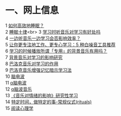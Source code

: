 一、网上信息
=====
1 [如何高效地睡眠？](http://www.zhihu.com/question/19551007)<br>
2 [睡眠十律](http://baike.baidu.com/link?url=uKJgaj8mu6u1CCFjhfPa2MZVId3wjgsdOY44HlA85-N128qYKs7FBhHUskUTFgLROO5A18FHwneR3T66Wd8Uu_)<br>
3 [学习时听音乐对学习有好处吗](http://zhidao.baidu.com/link?url=cFXC2bELKqdLMO4UPnAdZ8eez1YtRy9fhaTSV7MhzdvwinQn4wNDLWYSga7k_U2_2DZtsXisHCwVT2vQgwXysq)<br>
4 [一边听音乐一边学习会否影响效率？ ](http://www.zhihu.com/question/20276743)<br>
5 [让你更专注地工作、更专心学习：5 种白噪音工具推荐](http://sspai.com/27971/)<br>
6 [学习的时候播放所谓「专用」的背景音乐有用吗？ ](http://www.zhihu.com/question/20236766)<br>
7 [背景音乐对学习的影响研究 ](http://wenku.baidu.com/link?url=K9Lc1iIgI954wdXInGD9kXnbtWNZ25ONwSGRo3VmZ72h40xqlN_juF6gc_KQVLGnWH-Enc5wQdDVxmBPxMg0dUIVU8A40YnmveA4ipAyKlm)<br>
8 [巴洛克音乐对学习的作用](http://blog.sina.com.cn/s/blog_5cd4d9b90100ctyf.html)<br>
9 [巴洛克音乐增强记忆暗示学习法](http://www.jiyifa.com/qianneng/kaifa/78468.html)<br>
10 [脑电波](http://baike.baidu.com/link?url=6g3hO_UlrGDif5rKvGBAc_6j-n_55AV5lF1Dyw6b9B81OomdnULyxOTmVc6g8rfCmyvhbTNfcohU4cu6PsEu8HlNdDnuoqPuY8YBvzgCvu8fTiGYjzt5EVmCNMoSZxOh)<br>
11 [α脑电波](http://baike.baidu.com/view/2378442.htm)<br>
12 [α脑波音乐](http://baike.baidu.com/view/2904648.htm)<br>
13 [《音乐对情绪的影响》研究性学习 ](http://zhidao.baidu.com/question/1381672251160626900.html?fr=iks&word=%C1%F7%D0%D0%D2%F4%C0%D6%D0%C4%C0%ED%BD%A1%BF%B5&ie=gbk)<br>
14 [特定时间，做特定的事-常规仪式(rituals)](http://www.wisdomsnack.com/1406.html)<br>
15 [阅读心理学](http://baike.baidu.com/link?url=0X7VlKCOI3z34i_8UKePWyTHnf58BjHnRM4Sdvr_PKNGdxTLrBfAYrdPjjfQAdLwFAqQH0nK1Yf_ixXiBEqLDsi6m4s2Mi_T-5IjorsOttlXHGbS5W3XTw_hpE02YzQLthqYhv_TLA1CHPS4RSysHK)<br>
[]()<br>
[]()<br>
[]()<br>
[]()<br>
[]()<br>
[]()<br>
[]()<br>
[]()<br>
[]()<br>
[]()<br>
[]()<br>
[]()<br>
[]()<br>
[]()<br>
[]()<br>
[]()<br>
[]()<br>
[]()<br>
[]()<br>
[]()<br>
[]()<br>
[]()<br>
[]()<br>


